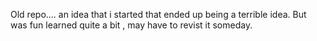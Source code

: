 Old repo.... an idea that i started that ended up being a terrible idea. But was fun learned quite a bit , may have to revist it someday. 
